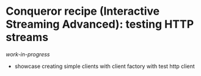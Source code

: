 # Conqueror recipe (Interactive Streaming Advanced): testing HTTP streams

_work-in-progress_

- showcase creating simple clients with client factory with test http client

